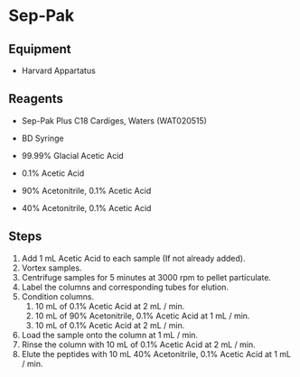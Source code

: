 # Sep-Pak

## Equipment

* Harvard Appartatus

## Reagents

* Sep-Pak Plus C18 Cardiges, Waters (WAT020515)

* BD Syringe

* 99.99% Glacial Acetic Acid

* 0.1% Acetic Acid

* 90% Acetonitrile, 0.1% Acetic Acid

* 40% Acetonitrile, 0.1% Acetic Acid

## Steps

1. Add 1 mL Acetic Acid to each sample (If not already added).
2. Vortex samples.
3. Centrifuge samples for 5 minutes at 3000 rpm to pellet particulate.
4. Label the columns and corresponding tubes for elution.
5. Condition columns.
    1. 10 mL of 0.1% Acetic Acid at 2 mL / min.
    2. 10 mL of 90% Acetonitrile, 0.1% Acetic Acid at 1 mL / min.
    3. 10 mL of 0.1% Acetic Acid at 2 mL / min.
6. Load the sample onto the column at 1 mL / min.
7. Rinse the column with 10 mL of 0.1% Acetic Acid at 2 mL / min.
8. Elute the peptides with 10 mL 40% Acetonitrile, 0.1% Acetic Acid at 1 mL / min.
